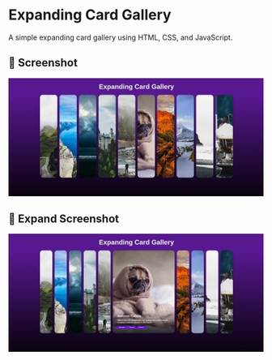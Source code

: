 # Expanding Card Gallery

A simple expanding card gallery using HTML, CSS, and JavaScript.

## 📸 Screenshot

![Screenshot](assets/screenshots/1.png)

## 📸 Expand Screenshot

![Expand](assets/screenshots/2.png)
